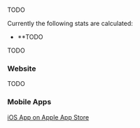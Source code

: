 # 

TODO

Currently the following stats are calculated:
- **TODO

TODO

### Website
TODO

### Mobile Apps
[iOS App on Apple App Store]() <br/>

